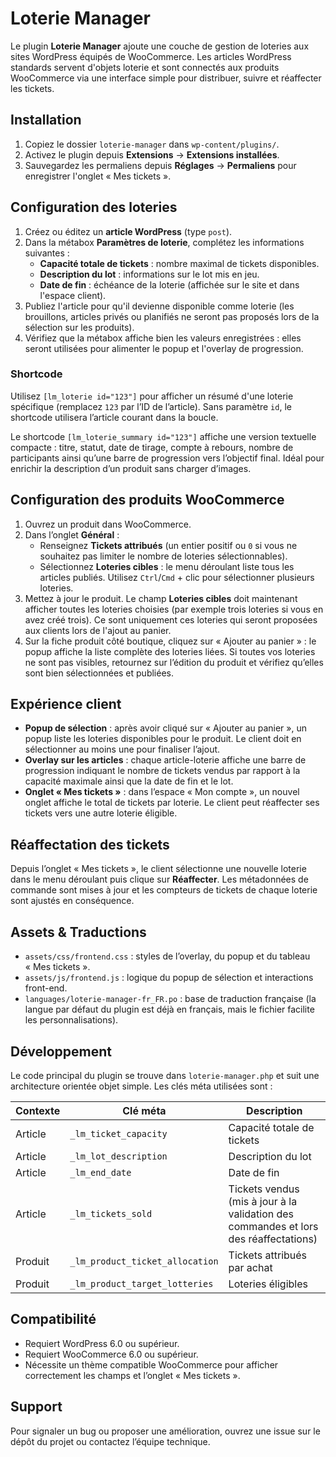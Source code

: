 # Loterie Manager

Le plugin **Loterie Manager** ajoute une couche de gestion de loteries aux sites WordPress équipés de WooCommerce. Les articles WordPress standards servent d'objets loterie et sont connectés aux produits WooCommerce via une interface simple pour distribuer, suivre et réaffecter les tickets.

## Installation

1. Copiez le dossier `loterie-manager` dans `wp-content/plugins/`.
2. Activez le plugin depuis **Extensions** → **Extensions installées**.
3. Sauvegardez les permaliens depuis **Réglages** → **Permaliens** pour enregistrer l'onglet « Mes tickets ».

## Configuration des loteries

1. Créez ou éditez un **article WordPress** (type `post`).
2. Dans la métabox **Paramètres de loterie**, complétez les informations suivantes :
   - **Capacité totale de tickets** : nombre maximal de tickets disponibles.
   - **Description du lot** : informations sur le lot mis en jeu.
   - **Date de fin** : échéance de la loterie (affichée sur le site et dans l'espace client).
3. Publiez l'article pour qu'il devienne disponible comme loterie (les brouillons, articles privés ou planifiés ne seront pas proposés lors de la sélection sur les produits).
4. Vérifiez que la métabox affiche bien les valeurs enregistrées : elles seront utilisées pour alimenter le popup et l'overlay de progression.

### Shortcode

Utilisez `[lm_loterie id="123"]` pour afficher un résumé d'une loterie spécifique (remplacez `123` par l’ID de l’article). Sans paramètre `id`, le shortcode utilisera l’article courant dans la boucle.

Le shortcode `[lm_loterie_summary id="123"]` affiche une version textuelle compacte : titre, statut, date de tirage, compte à rebours, nombre de participants ainsi qu’une barre de progression vers l’objectif final. Idéal pour enrichir la description d’un produit sans charger d’images.

## Configuration des produits WooCommerce

1. Ouvrez un produit dans WooCommerce.
2. Dans l’onglet **Général** :
   - Renseignez **Tickets attribués** (un entier positif ou `0` si vous ne souhaitez pas limiter le nombre de loteries sélectionnables).
   - Sélectionnez **Loteries cibles** : le menu déroulant liste tous les articles publiés. Utilisez `Ctrl`/`Cmd` + clic pour sélectionner plusieurs loteries.
3. Mettez à jour le produit. Le champ **Loteries cibles** doit maintenant afficher toutes les loteries choisies (par exemple trois loteries si vous en avez créé trois). Ce sont uniquement ces loteries qui seront proposées aux clients lors de l'ajout au panier.
4. Sur la fiche produit côté boutique, cliquez sur « Ajouter au panier » : le popup affiche la liste complète des loteries liées. Si toutes vos loteries ne sont pas visibles, retournez sur l’édition du produit et vérifiez qu’elles sont bien sélectionnées et publiées.

## Expérience client

- **Popup de sélection** : après avoir cliqué sur « Ajouter au panier », un popup liste les loteries disponibles pour le produit. Le client doit en sélectionner au moins une pour finaliser l’ajout.
- **Overlay sur les articles** : chaque article-loterie affiche une barre de progression indiquant le nombre de tickets vendus par rapport à la capacité maximale ainsi que la date de fin et le lot.
- **Onglet « Mes tickets »** : dans l’espace « Mon compte », un nouvel onglet affiche le total de tickets par loterie. Le client peut réaffecter ses tickets vers une autre loterie éligible.

## Réaffectation des tickets

Depuis l’onglet « Mes tickets », le client sélectionne une nouvelle loterie dans le menu déroulant puis clique sur **Réaffecter**. Les métadonnées de commande sont mises à jour et les compteurs de tickets de chaque loterie sont ajustés en conséquence.

## Assets & Traductions

- `assets/css/frontend.css` : styles de l’overlay, du popup et du tableau « Mes tickets ».
- `assets/js/frontend.js` : logique du popup de sélection et interactions front-end.
- `languages/loterie-manager-fr_FR.po` : base de traduction française (la langue par défaut du plugin est déjà en français, mais le fichier facilite les personnalisations).

## Développement

Le code principal du plugin se trouve dans `loterie-manager.php` et suit une architecture orientée objet simple. Les clés méta utilisées sont :

| Contexte | Clé méta | Description |
| --- | --- | --- |
| Article | `_lm_ticket_capacity` | Capacité totale de tickets |
| Article | `_lm_lot_description` | Description du lot |
| Article | `_lm_end_date` | Date de fin |
| Article | `_lm_tickets_sold` | Tickets vendus (mis à jour à la validation des commandes et lors des réaffectations) |
| Produit | `_lm_product_ticket_allocation` | Tickets attribués par achat |
| Produit | `_lm_product_target_lotteries` | Loteries éligibles |

## Compatibilité

- Requiert WordPress 6.0 ou supérieur.
- Requiert WooCommerce 6.0 ou supérieur.
- Nécessite un thème compatible WooCommerce pour afficher correctement les champs et l’onglet « Mes tickets ».

## Support

Pour signaler un bug ou proposer une amélioration, ouvrez une issue sur le dépôt du projet ou contactez l’équipe technique.
